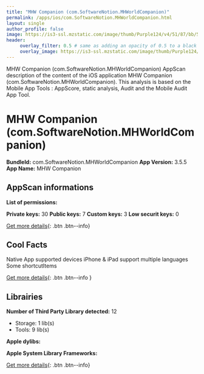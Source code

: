 ```yaml
---
title: "MHW Companion (com.SoftwareNotion.MHWorldCompanion)"
permalink: /apps/ios/com.SoftwareNotion.MHWorldCompanion.html
layout: single
author_profile: false
image: https://is3-ssl.mzstatic.com/image/thumb/Purple124/v4/51/87/bb/5187bba1-ea4e-9017-c62b-f3fba687d32e/AppIcon-1x_U007emarketing-0-7-0-85-220.png/512x512bb.jpg
header: 
     overlay_filter: 0.5 # same as adding an opacity of 0.5 to a black background
     overlay_image: https://is3-ssl.mzstatic.com/image/thumb/Purple124/v4/51/87/bb/5187bba1-ea4e-9017-c62b-f3fba687d32e/AppIcon-1x_U007emarketing-0-7-0-85-220.png/512x512bb.jpg
---
```

MHW Companion (com.SoftwareNotion.MHWorldCompanion) AppScan description of the content of the iOS application MHW Companion (com.SoftwareNotion.MHWorldCompanion). This analysis is based on the Mobile App Tools : AppScore, static analysis, Audit and the Mobile Audit App Tool.

# MHW Companion (com.SoftwareNotion.MHWorldCompanion)

**BundleId:** com.SoftwareNotion.MHWorldCompanion
**App Version:** 3.5.5
**App Name:** MHW Companion


## AppScan informations 

**List of permissions:** 
  
  
**Private keys:** 30
**Public keys:** 7
**Custom keys:** 3
**Low securit keys:** 0
  
[Get more details](/pricing.html){: .btn .btn--info}

## Cool Facts

Native App
supported devices iPhone & iPad
support multiple languages
Some shortcutItems 
  
[Get more details](/pricing.html){: .btn .btn--info }

## Librairies 
**Number of Third Party Library detected:** 12
- Storage: 1 lib(s)
- Tools: 9 lib(s)


**Apple dylibs:**


**Apple System Library Frameworks:**


  
[Get more details](/pricing.html){: .btn .btn--info}

